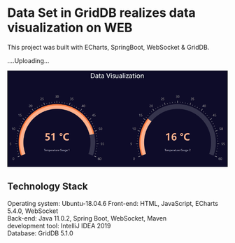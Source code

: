 # Data Set in GridDB realizes data visualization on WEB

This project was built with ECharts, SpringBoot, WebSocket & GridDB. 

....Uploading...

<img src="screenshot/DataVisualization.gif" alt="screenshot">

## Technology Stack
Operating system: Ubuntu-18.04.6
Front-end: HTML, JavaScript, ECharts 5.4.0, WebSocket\
Back-end: Java 11.0.2, Spring Boot, WebSocket, Maven\
development tool: IntelliJ IDEA 2019\
Database: GridDB 5.1.0
